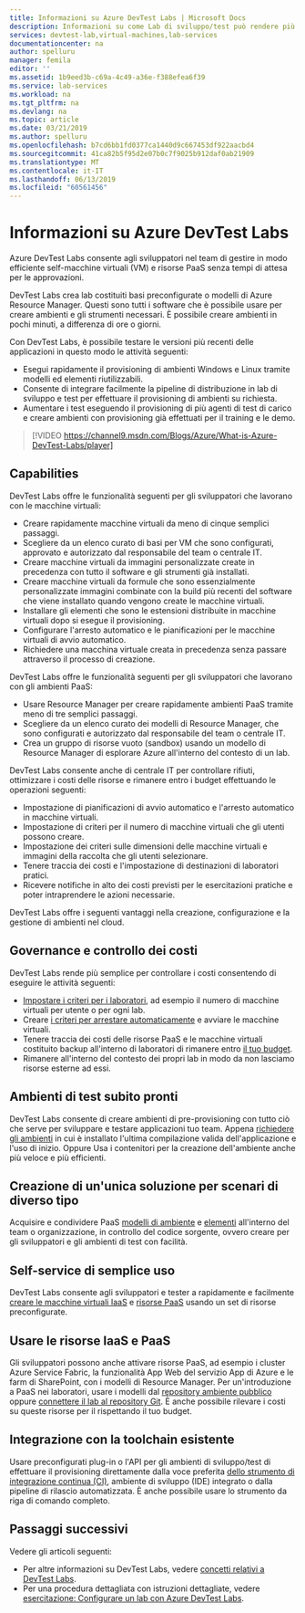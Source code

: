```yaml
---
title: Informazioni su Azure DevTest Labs | Microsoft Docs
description: Informazioni su come Lab di sviluppo/test può rendere più semplice la creazione, la gestione e il monitoraggio delle macchine virtuali di Azure
services: devtest-lab,virtual-machines,lab-services
documentationcenter: na
author: spelluru
manager: femila
editor: ''
ms.assetid: 1b9eed3b-c69a-4c49-a36e-f388efea6f39
ms.service: lab-services
ms.workload: na
ms.tgt_pltfrm: na
ms.devlang: na
ms.topic: article
ms.date: 03/21/2019
ms.author: spelluru
ms.openlocfilehash: b7cd6bb1fd0377ca1440d9c667453df922aacbd4
ms.sourcegitcommit: 41ca82b5f95d2e07b0c7f9025b912daf0ab21909
ms.translationtype: MT
ms.contentlocale: it-IT
ms.lasthandoff: 06/13/2019
ms.locfileid: "60561456"
---
```

# <a name="about-azure-devtest-labs"></a>Informazioni su Azure DevTest Labs
Azure DevTest Labs consente agli sviluppatori nel team di gestire in modo efficiente self-macchine virtuali (VM) e risorse PaaS senza tempi di attesa per le approvazioni.

DevTest Labs crea lab costituiti basi preconfigurate o modelli di Azure Resource Manager. Questi sono tutti i software che è possibile usare per creare ambienti e gli strumenti necessari. È possibile creare ambienti in pochi minuti, a differenza di ore o giorni.

Con DevTest Labs, è possibile testare le versioni più recenti delle applicazioni in questo modo le attività seguenti:

- Esegui rapidamente il provisioning di ambienti Windows e Linux tramite modelli ed elementi riutilizzabili.
- Consente di integrare facilmente la pipeline di distribuzione in lab di sviluppo e test per effettuare il provisioning di ambienti su richiesta.
- Aumentare i test eseguendo il provisioning di più agenti di test di carico e creare ambienti con provisioning già effettuati per il training e le demo.

> [!VIDEO https://channel9.msdn.com/Blogs/Azure/What-is-Azure-DevTest-Labs/player]

## <a name="capabilities"></a>Capabilities
DevTest Labs offre le funzionalità seguenti per gli sviluppatori che lavorano con le macchine virtuali:

- Creare rapidamente macchine virtuali da meno di cinque semplici passaggi.
- Scegliere da un elenco curato di basi per VM che sono configurati, approvato e autorizzato dal responsabile del team o centrale IT.
- Creare macchine virtuali da immagini personalizzate create in precedenza con tutto il software e gli strumenti già installati. 
- Creare macchine virtuali da formule che sono essenzialmente personalizzate immagini combinate con la build più recenti del software che viene installato quando vengono create le macchine virtuali. 
- Installare gli elementi che sono le estensioni distribuite in macchine virtuali dopo si esegue il provisioning.
- Configurare l'arresto automatico e le pianificazioni per le macchine virtuali di avvio automatico.
- Richiedere una macchina virtuale creata in precedenza senza passare attraverso il processo di creazione.

DevTest Labs offre le funzionalità seguenti per gli sviluppatori che lavorano con gli ambienti PaaS:

- Usare Resource Manager per creare rapidamente ambienti PaaS tramite meno di tre semplici passaggi.
- Scegliere da un elenco curato dei modelli di Resource Manager, che sono configurati e autorizzato dal responsabile del team o centrale IT.
- Crea un gruppo di risorse vuoto (sandbox) usando un modello di Resource Manager di esplorare Azure all'interno del contesto di un lab.

DevTest Labs consente anche di centrale IT per controllare rifiuti, ottimizzare i costi delle risorse e rimanere entro i budget effettuando le operazioni seguenti:  

- Impostazione di pianificazioni di avvio automatico e l'arresto automatico in macchine virtuali.
- Impostazione di criteri per il numero di macchine virtuali che gli utenti possono creare.
- Impostazione dei criteri sulle dimensioni delle macchine virtuali e immagini della raccolta che gli utenti selezionare.
- Tenere traccia dei costi e l'impostazione di destinazioni di laboratori pratici.
- Ricevere notifiche in alto dei costi previsti per le esercitazioni pratiche e poter intraprendere le azioni necessarie.

DevTest Labs offre i seguenti vantaggi nella creazione, configurazione e la gestione di ambienti nel cloud.

## <a name="cost-control-and-governance"></a>Governance e controllo dei costi
DevTest Labs rende più semplice per controllare i costi consentendo di eseguire le attività seguenti:

- [Impostare i criteri per i laboratori](devtest-lab-get-started-with-lab-policies.md), ad esempio il numero di macchine virtuali per utente o per ogni lab. 
- Creare [i criteri per arrestare automaticamente](devtest-lab-set-lab-policy.md) e avviare le macchine virtuali.
- Tenere traccia dei costi delle risorse PaaS e le macchine virtuali costituito backup all'interno di laboratori di rimanere entro [il tuo budget](devtest-lab-configure-cost-management.md).
- Rimanere all'interno del contesto dei propri lab in modo da non lasciamo risorse esterne ad essi.

## <a name="quickly-get-to-ready-to-test"></a>Ambienti di test subito pronti
DevTest Labs consente di creare ambienti di pre-provisioning con tutto ciò che serve per sviluppare e testare applicazioni tuo team. Appena [richiedere gli ambienti](devtest-lab-add-claimable-vm.md) in cui è installato l'ultima compilazione valida dell'applicazione e l'uso di inizio. Oppure Usa i contenitori per la creazione dell'ambiente anche più veloce e più efficienti.

## <a name="create-once-use-everywhere"></a>Creazione di un'unica soluzione per scenari di diverso tipo
Acquisire e condividere PaaS [modelli di ambiente](devtest-lab-create-environment-from-arm.md) e [elementi](add-artifact-repository.md) all'interno del team o organizzazione, in controllo del codice sorgente, ovvero creare per gli sviluppatori e gli ambienti di test con facilità.

## <a name="worry-free-self-service"></a>Self-service di semplice uso
DevTest Labs consente agli sviluppatori e tester a rapidamente e facilmente [creare le macchine virtuali IaaS](devtest-lab-add-vm.md) e [risorse PaaS](devtest-lab-create-environment-from-arm.md) usando un set di risorse preconfigurate.

## <a name="use-iaas-and-paas-resources"></a>Usare le risorse IaaS e PaaS 
Gli sviluppatori possono anche attivare risorse PaaS, ad esempio i cluster Azure Service Fabric, la funzionalità App Web del servizio App di Azure e le farm di SharePoint, con i modelli di Resource Manager. Per un'introduzione a PaaS nei laboratori, usare i modelli dal [repository ambiente pubblico](devtest-lab-configure-use-public-environments.md) oppure [connettere il lab al repository Git](devtest-lab-create-environment-from-arm.md#configure-your-own-template-repositories). È anche possibile rilevare i costi su queste risorse per il rispettando il tuo budget.

## <a name="integrate-with-your-existing-toolchain"></a>Integrazione con la toolchain esistente
Usare preconfigurati plug-in o l'API per gli ambienti di sviluppo/test di effettuare il provisioning direttamente dalla voce preferita [dello strumento di integrazione continua (CI)](devtest-lab-integrate-ci-cd-vsts.md), ambiente di sviluppo (IDE) integrato o dalla pipeline di rilascio automatizzata. È anche possibile usare lo strumento da riga di comando completo.

## <a name="next-steps"></a>Passaggi successivi
Vedere gli articoli seguenti:

- Per altre informazioni su DevTest Labs, vedere [concetti relativi a DevTest Labs](devtest-lab-concepts.md).
- Per una procedura dettagliata con istruzioni dettagliate, vedere [esercitazione: Configurare un lab con Azure DevTest Labs](tutorial-create-custom-lab.md).